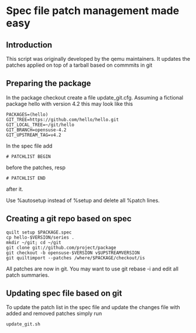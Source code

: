 # Spec file patch management made easy

## Introduction

This script was originally developed by the qemu maintainers. It
updates the patches applied on top of a tarball based on commmits in
git

## Preparing the package

In the package checkout create a file update_git.cfg. Assuming a
fictional package hello with version 4.2 this may look like this

    PACKAGES=(hello)
    GIT_TREE=https://github.com/hello/hello.git
    GIT_LOCAL_TREE=~/git/hello
    GIT_BRANCH=opensuse-4.2
    GIT_UPSTREAM_TAG=v4.2

In the spec file add

    # PATCHLIST BEGIN

before the patches, resp

    # PATCHLIST END

after it.

Use %autosetup instead of %setup and delete all %patch lines.

## Creating a git repo based on spec

    quilt setup $PACKAGE.spec
    cp hello-$VERSION/series .
    mkdir ~/git; cd ~/git
    git clone git://github.com/project/package
    git checkout -b opensuse-$VERSION v$UPSTREAMVERSION
    git quiltimport --patches /where/$PACKAGE/checkout/is

All patches are now in git. You may want to use git rebase -i and
edit all patch summaries.

## Updating spec file based on git

To update the patch list in the spec file and update the changes
file with added and removed patches simply run

    update_git.sh
